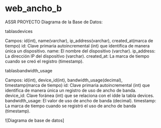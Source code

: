 # web_ancho_b
ASSR PROYECTO
Diagrama de la Base de Datos:

tablasdevices

Campos: id(int), name(varchar), ip_address(varchar), created_at(marca de tiempo)
id: Clave primaria autoincremental (int) que identifica de manera única un dispositivo.
name: El nombre del dispositivo (varchar).
ip_address: La dirección IP del dispositivo (varchar).
created_at: La marca de tiempo cuando se creó el registro (timestamp).

tablasbandwidth_usage

Campos: id(int), device_id(int), bandwidth_usage(decimal), timestamp(marca de tiempo)
id: Clave primaria autoincremental (int) que identifica de manera única un registro de uso de ancho de banda.
device_id: Clave foránea (int) que se relaciona con el idde la tabla devices.
bandwidth_usage: El valor de uso de ancho de banda (decimal).
timestamp: La marca de tiempo cuando se registró el uso de ancho de banda (timestamp).

![Diagrama de base de datos]


